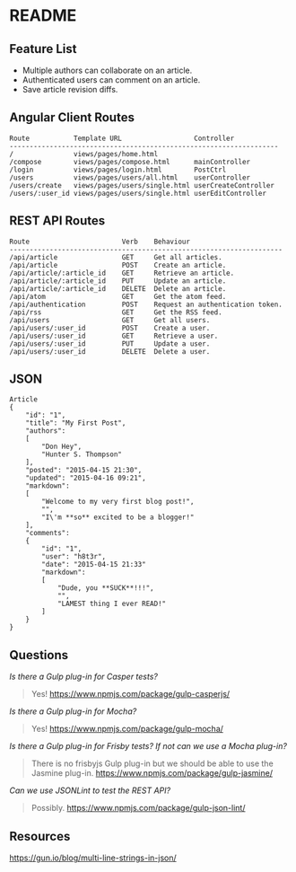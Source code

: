 README
======

Feature List
------------

- Multiple authors can collaborate on an article.
- Authenticated users can comment on an article.
- Save article revision diffs.

Angular Client Routes
---------------------

    Route           Template URL                  Controller
    -------------------------------------------------------------------
    /               views/pages/home.html
    /compose        views/pages/compose.html      mainController  
    /login          views/pages/login.html        PostCtrl
    /users          views/pages/users/all.html    userController
    /users/create   views/pages/users/single.html userCreateController
    /users/:user_id views/pages/users/single.html userEditController

REST API Routes
---------------

    Route                       Verb    Behaviour
    --------------------------------------------------------------------
    /api/article                GET     Get all articles.
    /api/article                POST    Create an article.
    /api/article/:article_id    GET     Retrieve an article.
    /api/article/:article_id    PUT     Update an article.
    /api/article/:article_id    DELETE  Delete an article.
    /api/atom                   GET     Get the atom feed.
    /api/authentication         POST    Request an authentication token.
    /api/rss                    GET     Get the RSS feed.
    /api/users                  GET     Get all users.
    /api/users/:user_id         POST    Create a user.
    /api/users/:user_id         GET     Retrieve a user.
    /api/users/:user_id         PUT     Update a user.
    /api/users/:user_id         DELETE  Delete a user.

JSON
----

    Article
    {
        "id": "1",
        "title": "My First Post",
        "authors":
        [
            "Don Hey",
            "Hunter S. Thompson"
        ],
        "posted": "2015-04-15 21:30",
        "updated": "2015-04-16 09:21",
        "markdown":
        [
            "Welcome to my very first blog post!",
            "",
            "I\'m **so** excited to be a blogger!"
        ],
        "comments":
        {
            "id": "1",
            "user": "h8t3r",
            "date": "2015-04-15 21:33"
            "markdown":
            [   
                "Dude, you **SUCK**!!!",
                "",
                "LAMEST thing I ever READ!"
            ]
        }
    }

Questions
---------

*Is there a Gulp plug-in for Casper tests?*

> Yes! https://www.npmjs.com/package/gulp-casperjs/

*Is there a Gulp plug-in for Mocha?*

> Yes! https://www.npmjs.com/package/gulp-mocha/

*Is there a Gulp plug-in for Frisby tests? If not can we use a Mocha plug-in?*

> There is no frisbyjs Gulp plug-in but we should be able to use the Jasmine plug-in. https://www.npmjs.com/package/gulp-jasmine/

*Can we use JSONLint to test the REST API?*

> Possibly. https://www.npmjs.com/package/gulp-json-lint/

Resources
---------

https://gun.io/blog/multi-line-strings-in-json/
